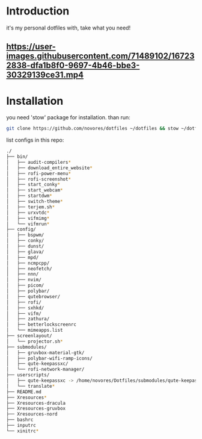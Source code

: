 # Introduction
it's my personal dotfiles with, take what you need!


https://user-images.githubusercontent.com/71489102/167232838-dfa1b8f0-9697-4b46-bbe3-30329139ce31.mp4
---
# Installation

you need 'stow' package for installation. than run:
```bash
git clone https://github.com/novores/dotfiles ~/dotfiles && stow ~/dotfiles
```

list configs in this repo:


```bash
./
├── bin/
│   ├── audit-compilers*
│   ├── download_entire_website*
│   ├── rofi-power-menu*
│   ├── rofi-screenshot*
│   ├── start_conky*
│   ├── start_webcam*
│   ├── startdwm*
│   ├── switch-theme*
│   ├── terjem.sh*
│   ├── urxvtdc*
│   ├── vifmimg*
│   └── vifmrun*
├── config/
│   ├── bspwm/
│   ├── conky/
│   ├── dunst/
│   ├── glava/
│   ├── mpd/
│   ├── ncmpcpp/
│   ├── neofetch/
│   ├── nnn/
│   ├── nvim/
│   ├── picom/
│   ├── polybar/
│   ├── qutebrowser/
│   ├── rofi/
│   ├── sxhkd/
│   ├── vifm/
│   ├── zathura/
│   ├── betterlockscreenrc
│   └── mimeapps.list
├── screenlayout/
│   └── projector.sh*
├── submodules/
│   ├── gruvbox-material-gtk/
│   ├── polybar-wifi-ramp-icons/
│   ├── qute-keepassxc/
│   └── rofi-network-manager/
├── userscripts/
│   ├── qute-keepassxc -> /home/novores/Dotfiles/submodules/qute-keepassxc/qute-keepassxc*
│   └── translate*
├── README.md
├── Xresources*
├── Xresources-dracula
├── Xresources-gruvbox
├── Xresources-nord
├── bashrc
├── inputrc
└── xinitrc* 

```